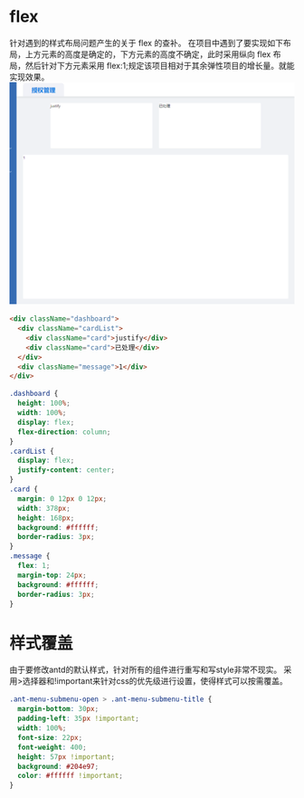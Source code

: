 # flex

针对遇到的样式布局问题产生的关于 flex 的查补。
在项目中遇到了要实现如下布局，上方元素的高度是确定的，下方元素的高度不确定，此时采用纵向 flex 布局，然后针对下方元素采用 flex:1;规定该项目相对于其余弹性项目的增长量。就能实现效果。
![Image of layout](./img/layout.png)

```html
<div className="dashboard">
  <div className="cardList">
    <div className="card">justify</div>
    <div className="card">已处理</div>
  </div>
  <div className="message">1</div>
</div>
```

```css
.dashboard {
  height: 100%;
  width: 100%;
  display: flex;
  flex-direction: column;
}
.cardList {
  display: flex;
  justify-content: center;
}
.card {
  margin: 0 12px 0 12px;
  width: 378px;
  height: 168px;
  background: #ffffff;
  border-radius: 3px;
}
.message {
  flex: 1;
  margin-top: 24px;
  background: #ffffff;
  border-radius: 3px;
}
```
# 样式覆盖
由于要修改antd的默认样式，针对所有的组件进行重写和写style非常不现实。
采用>选择器和!important来针对css的优先级进行设置，使得样式可以按需覆盖。
```css
.ant-menu-submenu-open > .ant-menu-submenu-title {
  margin-bottom: 30px;
  padding-left: 35px !important;
  width: 100%;
  font-size: 22px;
  font-weight: 400;
  height: 57px !important;
  background: #204e97;
  color: #ffffff !important;
}
```